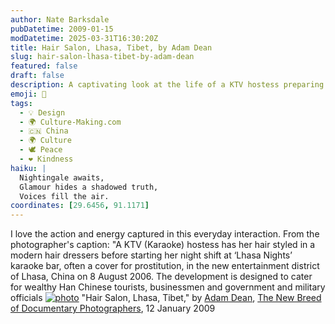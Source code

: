 ```yaml
---
author: Nate Barksdale
pubDatetime: 2009-01-15
modDatetime: 2025-03-31T16:30:20Z
title: Hair Salon, Lhasa, Tibet, by Adam Dean
slug: hair-salon-lhasa-tibet-by-adam-dean
featured: false
draft: false
description: A captivating look at the life of a KTV hostess preparing for a night shift in Lhasa, China, where entertainment often masks deeper societal issues.
emoji: 🎤
tags:
  - 💡 Design
  - 🌍 Culture-Making.com
  - 🇨🇳 China
  - 🌍 Culture
  - 🕊️ Peace
  - ❤️ Kindness
haiku: |
  Nightingale awaits,  
  Glamour hides a shadowed truth,  
  Voices fill the air.
coordinates: [29.6456, 91.1171]
---
```


I love the action and energy captured in this everyday interaction. From the photographer's caption: "A KTV (Karaoke) hostess has her hair styled in a modern hair dressers before starting her night shift at ‘Lhasa Nights’ karaoke bar, often a cover for prostitution, in the new entertainment district of Lhasa, China on 8 August 2006. The development is designed to cater for wealthy Han Chinese tourists, businessmen and government and military officials
[![photo](http://culture-making.com/media/dean_tibet.jpg)](http://vervephoto.wordpress.com/2009/01/12/adam-dean/)
"Hair Salon, Lhasa, Tibet," by [Adam Dean](https://www.google.com/search?q=%22Adam%20Dean%22%20adamdean.net), [The New Breed of Documentary Photographers](http://vervephoto.wordpress.com/2009/01/12/adam-dean/), 12 January 2009
